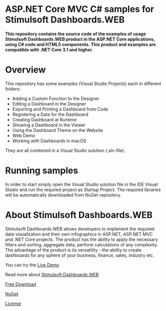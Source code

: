 # ASP.NET Core MVC C# samples for Stimulsoft Dashboards.WEB

#### This repository contains the source code of the examples of usage Stimulsoft Dashboards.WEB product in the ASP.NET Core applications, using C# code and HTML5 components. This product and examples are compatible with .NET Core 3.1 and higher.

# Overview
This repository has some examples (Visual Studio Projects) each in different folders:
* Adding a Custom Function to the Designer
* Editing a Dashboard in the Designer
* Exporting and Printing a Dashboard from Code
* Registering a Data for the Dashboard
* Creating Dashboard at Runtime
* Showing a Dashboard in the Viewer
* Using the Dashboard Theme on the Website
* Web Demo
* Working with Dashboards in macOS

They are all combined in a Visual Studio solution (.sln-file).

# Running samples
In order to start simply open the Visual Studio solution file in the IDE Visual Studio and run the required project as Startup Project. The required libraries will be automatically downloaded from NuGet repository.

# About Stimulsoft Dashboards.WEB
Stimulsoft Dashboards.WEB allows developers to implement the required data visualization and their own infographics in ASP.NET, ASP.NET MVC and .NET Core projects. The product has the ability to apply the necessary filters and sorting, aggregate data, perform calculations of any complexity. The advantage of the product is its versatility - the ability to create dashboards for any sphere of your business, finance, sales, industry etc.

You can try the [Live Demo](https://demo.stimulsoft.com/#Net/DashboardChristmas)

Read more about [Stimulsoft Dashboards.WEB](https://www.stimulsoft.com/en/products/dashboards-web)

[Free Download](https://www.stimulsoft.com/en/downloads)

[NuGet](https://www.nuget.org/packages/Stimulsoft.Dashboards.Web.NetCore)

[License](LICENSE.md)
